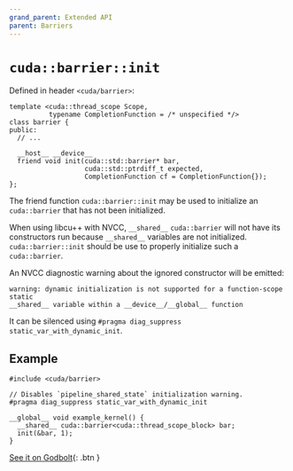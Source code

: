 ```yaml
---
grand_parent: Extended API
parent: Barriers
---
```


# `cuda::barrier::init`

Defined in header `<cuda/barrier>`:

```cuda
template <cuda::thread_scope Scope,
          typename CompletionFunction = /* unspecified */>
class barrier {
public:
  // ...

  __host__ __device__
  friend void init(cuda::std::barrier* bar,
                   cuda::std::ptrdiff_t expected,
                   CompletionFunction cf = CompletionFunction{});
};
```

The friend function `cuda::barrier::init` may be used to initialize an
  `cuda::barrier` that has not been initialized.

When using libcu++ with NVCC,  `__shared__` `cuda::barrier` will not have its
  constructors run because `__shared__` variables are not initialized.
`cuda::barrier::init` should be use to properly initialize such a
  `cuda::barrier`.

An NVCC diagnostic warning about the ignored constructor will be emitted:

```
warning: dynamic initialization is not supported for a function-scope static
__shared__ variable within a __device__/__global__ function
```

It can be silenced using `#pragma diag_suppress static_var_with_dynamic_init`.

## Example

```cuda
#include <cuda/barrier>

// Disables `pipeline_shared_state` initialization warning.
#pragma diag_suppress static_var_with_dynamic_init

__global__ void example_kernel() {
  __shared__ cuda::barrier<cuda::thread_scope_block> bar;
  init(&bar, 1);
}
```

[See it on Godbolt](https://godbolt.org/z/T8q1xa){: .btn }


[`cuda::thread_scope`]: ./thread_scopes.md

[thread.barrier.class paragraph 12]: https://eel.is/c++draft/thread.barrier.class#12

[coalesced threads]: https://docs.nvidia.com/cuda/cuda-c-programming-guide/index.html#coalesced-group-cg

[`concurrentManagedAccess` property]: https://docs.nvidia.com/cuda/cuda-runtime-api/structcudaDeviceProp.html#structcudaDeviceProp_116f9619ccc85e93bc456b8c69c80e78b
[`hostNativeAtomicSupported` property]: https://docs.nvidia.com/cuda/cuda-runtime-api/structcudaDeviceProp.html#structcudaDeviceProp_1ef82fd7d1d0413c7d6f33287e5b6306f

